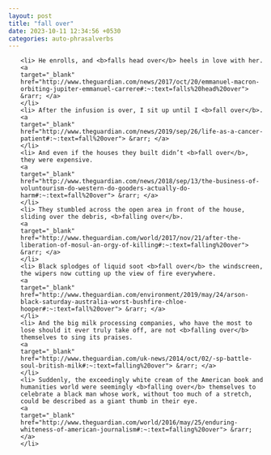 ```yaml
---
layout: post
title: "fall over"
date: 2023-10-11 12:34:56 +0530
categories: auto-phrasalverbs
---
```

<ol>

    <li> He enrolls, and <b>falls head over</b> heels in love with her.
    <a 
    target="_blank" 
    href="http://www.theguardian.com/news/2017/oct/20/emmanuel-macron-orbiting-jupiter-emmanuel-carrere#:~:text=falls%20head%20over"> &rarr; </a>
    </li>
    <li> After the infusion is over, I sit up until I <b>fall over</b>.
    <a 
    target="_blank" 
    href="http://www.theguardian.com/news/2019/sep/26/life-as-a-cancer-patient#:~:text=fall%20over"> &rarr; </a>
    </li>
    <li> And even if the houses they built didn’t <b>fall over</b>, they were expensive.
    <a 
    target="_blank" 
    href="http://www.theguardian.com/news/2018/sep/13/the-business-of-voluntourism-do-western-do-gooders-actually-do-harm#:~:text=fall%20over"> &rarr; </a>
    </li>
    <li> They stumbled across the open area in front of the house, sliding over the debris, <b>falling over</b>.
    <a 
    target="_blank" 
    href="http://www.theguardian.com/world/2017/nov/21/after-the-liberation-of-mosul-an-orgy-of-killing#:~:text=falling%20over"> &rarr; </a>
    </li>
    <li> Black splodges of liquid soot <b>fall over</b> the windscreen, the wipers now cutting up the view of fire everywhere.
    <a 
    target="_blank" 
    href="http://www.theguardian.com/environment/2019/may/24/arson-black-saturday-australia-worst-bushfire-chloe-hooper#:~:text=fall%20over"> &rarr; </a>
    </li>
    <li> And the big milk processing companies, who have the most to lose should it ever truly take off, are not <b>falling over</b> themselves to sing its praises.
    <a 
    target="_blank" 
    href="http://www.theguardian.com/uk-news/2014/oct/02/-sp-battle-soul-british-milk#:~:text=falling%20over"> &rarr; </a>
    </li>
    <li> Suddenly, the exceedingly white cream of the American book and humanities world were seemingly <b>falling over</b> themselves to celebrate a black man whose work, without too much of a stretch, could be described as a giant thumb in their eye.
    <a 
    target="_blank" 
    href="http://www.theguardian.com/world/2016/may/25/enduring-whiteness-of-american-journalism#:~:text=falling%20over"> &rarr; </a>
    </li>